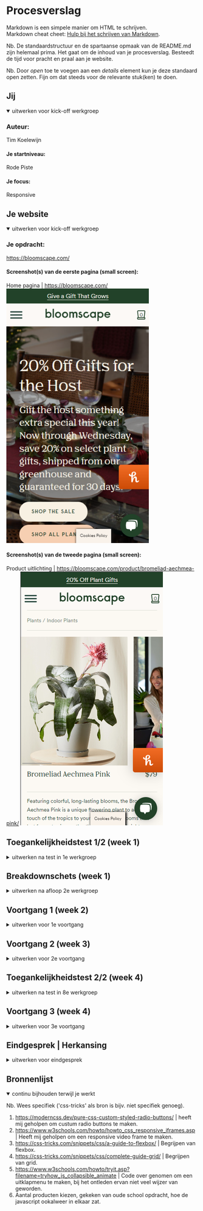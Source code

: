 # Procesverslag
Markdown is een simpele manier om HTML te schrijven.  
Markdown cheat cheet: [Hulp bij het schrijven van Markdown](https://github.com/adam-p/markdown-here/wiki/Markdown-Cheatsheet).

Nb. De standaardstructuur en de spartaanse opmaak van de README.md zijn helemaal prima. Het gaat om de inhoud van je procesverslag. Besteedt de tijd voor pracht en praal aan je website.

Nb. Door *open* toe te voegen aan een *details* element kun je deze standaard open zetten. Fijn om dat steeds voor de relevante stuk(ken) te doen.





## Jij

<details open>
  <summary>uitwerken voor kick-off werkgroep</summary>

  ### Auteur:
  Tim Koelewijn

  #### Je startniveau:
  Rode Piste

  #### Je focus:
  Responsive
 
</details>





## Je website

<details open>
  <summary>uitwerken voor kick-off werkgroep</summary>

  ### Je opdracht:
  https://bloomscape.com/

  #### Screenshot(s) van de eerste pagina (small screen): 
  Home pagina | https://bloomscape.com/
  <img src="readme-images/bloomscape_home-page.png" width="375px" alt="startpagina-bloomscape">

  #### Screenshot(s) van de tweede pagina (small screen):
  Product uitlichting | https://bloomscape.com/product/bromeliad-aechmea-pink/
  <img src="readme-images/bloomscape_product-page.png" width="375px" alt="product-uitlichting">
 
</details>



## Toegankelijkheidstest 1/2 (week 1)

<details>
  <summary>uitwerken na test in 1e werkgroep</summary>

  ### Bevindingen
  Lijst met je bevindingen die in de test naar voren kwamen:
  > de mogelijkheid om het menu te skippen met tab's.
  > Juist contrastverhoudingen.
  > hover state mag wat duidelijker is een klein tintje donkerder waardoor het niet zo goed zichtbaar is.

  #### Screenreader
  Screenreader werkt uitstekend.
  De enige negatieve onderdeel dat iik tegenkwam is dat de alt tekst van de afbeelding voluit wordt uitgesproken, de abeeldingen hadden te specifieke namen dat korter kon. 

  Hier een omschrijving van hoe het opgelost kan worden (met indien nodig afbeeldingen)
  Afbeelding in 1-3 enkle woord(en) die de afbeelding omschrijven.

  #### Muis en Toetsenbord 
  Hier korte omschrijving (met indien nodig afbeeldingen)

  Hier een omschrijving van hoe het opgelost kan worden (met indien nodig afbeeldingen)


  #### Motoriek (shocks, elastiekjes)
  Ik had de schokappraat geruikt, daarmmee kun je de website niet normaal bedienen, dit kon via taps was mogelijk alleen de buttons was nouwelijk zichtbaar 

  Hier een omschrijving van hoe het opgelost kan worden (met indien nodig afbeeldingen)
  focus state een andere kleur geven een duidelijke border geven die duidelijk laat zien waar jij momenteel bevind.


  #### Visueel (brillen, contrast, kleurenblind, dark/light). 
  Hier korte omschrijving (met indien nodig afbeeldingen)
  de buttons mogen wat duidelijker, sommige buttons hebben dezlefde kleur als de achtergrond waardoor de slechtziende minder goed onderscheid kan maken.

  Hier een omschrijving van hoe het opgelost kan worden (met indien nodig afbeeldingen)
  De buttons waarmee je interacties kunt opdoen een eigen kleur ontvangen.
</details>



## Breakdownschets (week 1)

<details>
  <summary>uitwerken na afloop 2e werkgroep</summary>

  ### de hele pagina: 
  <img src="readme-images/dummy-plaatje.jpg" width="375px" alt="breakdown van de hele pagina">

  ### dynamisch deel (bijv menu): 
  <img src="readme-images/dummy-plaatje.jpg" width="375px" alt="breakdown van een dynamisch deel">

  ### wellicht nog een dynamisch deel (bijv filter): 
  <img src="readme-images/dummy-plaatje.jpg" width="375px" alt="breakdown van nog een dynamisch deel">

</details>





## Voortgang 1 (week 2)

<details>
  <summary>uitwerken voor 1e voortgang</summary>

  ### Stand van zaken
  hier dit ging goed & dit was lastig (neem ook screenshots op van delen van je website en code)
  De eerste week had ik html gedaan voor mijn gevoel ging het goed. liep wel achter 


  ### Agenda voor meeting
  samen met je groepje opstellen | Gezammelijk kozen wij een momentje samen om onze voortgang te bespreken.

  | Tim            | student 2          | student 3    | student 4        |
  | ---            | ---                | ---          | ---              |
  | Mag je bij onderstreepte woord een u element gebruiken?     | en dit             | en ik dit    | en dan ik dat    |
  | Mag je bij schuingedrukt woord een em, i element gebruiken? | dit als er tijd is | nog een punt | dit wil ik zeker |
  | Hoe werken radio buttons | ...                | ...          | ...              |
  | Wat is de correcte manier om een hamburger icoontje te maken? | ...                | ...          | ...              |


  ### Verslag van meeting
  hier na afloop snel de uitkomsten van de meeting vastleggen

  - De titel had ik verkeerd gedaan, voor de screenreader is het handig als er een duidelijke titel is (maar is dan wel onzichtbaar).
  - Gebruik van artikel is verkeerd, moest helemaal geen artikle zijn.
  - Subtiels zijn allemaal h2.
  - de volgorde op sommige plekken anders.

</details>





## Voortgang 2 (week 3)

<details>
  <summary>uitwerken voor 2e voortgang</summary>

  ### Stand van zaken
  Tijdens deze werkgroep geen voortgang op mijn werk aangebracht, alleen groene balk boven aan de pagina, meer niet.


  ### Agenda voor meeting
  samen met je groepje opstellen | Gezammelijk kozen wij een momentje samen om onze voortgang te bespreken.

  | Tim     | student 2          | student 3    | student 4        |
  | ---            | ---                | ---          | ---              |
  | Geen vragen opgesteld  | en dit             | en ik dit    | en dan ik dat    |
  |                | dit als er tijd is | nog een punt | dit wil ik zeker |
  |                | ...                | ...          | ...              |


  ### Verslag van meeting
  hier na afloop snel de uitkomsten van de meeting vastleggen

  - Geen, omdat ik geen voortuigang had geboekt.

</details>





## Toegankelijkheidstest 2/2 (week 4)

<details>
  <summary>uitwerken na test in 8e werkgroep</summary>

  ### Bevindingen
  Lijst met je bevindingen die in de test naar voren kwamen (geef ook aan wat er verbeterd is):

  #### Screenreader
  Eerlijk gezegd, kon dit beter alleen weet ik niet helemaal hoe. Er zijn stukken wat de vertellen voledig leest, maar stopt vervolgens met spreken.
  Kun je moeilijk een volgende stukje tekst aan klikken. Als oplossing functies toevoegen die te besturen zijn met een toetsenbord, zodat je met de toetsenbord door alle teksten kunt navigeren.

  nu pakt het alle butten en linkjes met het toestenbord, maar slaat p-jes bijv. over en die worden ook niet opgelezen.

  logo afbeeldingen (in "As seen in"), in de beschrijving zetten dat het om een logo gaat, dit is nu niet duidelijk.


  #### Muis en Toetsenbord 
  > Alle mogelijke en belangerijke ineteracties zijn met alleen te toetsenbord te bedienen
  > Met de muis volledig toegangelijk (als ik het onderdeel muis goed heb begrepen)

  #### Motoriek (shocks, elastiekjes)
  Motoriek blijft een lastig onderdeel, je kunt met de toetsenbord werken, wat een betere oplossing is een spraakfunctie eraan toevoegen die doormiddel van je stem door de website kunt navigeren.

  aantal bevindingen:
  > De knoppen zijn groot en zijn hierdoor moelijker te missen.
  > Gebruiker kan met toetsenbord besturen en hierdoor makkelijker bij kleine onderdelen komen (zoals het kiezen van een kleur).


  #### Visueel (brillen, contrast, kleurenblind, dark/light). 
  > Met het checken van het contrast zit alles goed.
  > Met het veranderen van kleuren op het scherm waren sommige plekken iets lastiger te lezen (bijv. als je over een button hovert), dit heb ik opgelost een tegengestelde kleur eraan toe te voegen als je erop focust en hovert. zo ziet de gebruiker dat er interactie mee kan worden gevoerd.
  > Gebruik gemaakt van redelijk grote teksten zodat het beter leesbaar is voor slechtziende.
  > Duidelijke grote knoppen, ze zijn goed leesbaar en opvallend.
  > sommig leesteksten zijn door de lettertype iets minder goed leesbaar, beter is om een meer dikgedrukte font te kiezen.

</details>





## Voortgang 3 (week 4)

<details>
  <summary>uitwerken voor 3e voortgang</summary>

  ### Stand van zaken
  Na een hele vakantie eraan zitten werken heb ik de basis zo goed als af, bleek achteraf nog een hoop moet gaan doen.


  ### Agenda voor meeting
  samen met je groepje opstellen | Gezammelijk kozen wij een momentje samen om onze voortgang te bespreken.

  | student 1      | student 2          | student 3    | student 4        |
  | ---            | ---                | ---          | ---              |
  | hoe kan ik een video (iframe) responsive maken,  maar wel een 16:9 ratio behouden? | en dit             | en ik dit    | en dan ik dat    |
  | Uitleggen hoe radio button in eigen stijl te werk gaat. | dit als er tijd is | nog een punt | dit wil ik zeker |
  | hoe tekst veranderen wanneer je met je muis (hover) over een radio button heen gaat?          | ...                | ...          | ...              |
  | kun je de volgorde wijzigen (order) zonder gebruikt te maken van een flex of grid?          |

  ### Verslag van meeting
  hier na afloop snel de uitkomsten van de meeting vastleggen;

  - Antwoord op donkere overlap op de achtergrondsafbeelding plaatsen
  - Tekst dat veranderd op de keuze van radio buttons
  - nog een punt
  - ...

</details>





## Eindgesprek | Herkansing

<details>
  <summary>uitwerken voor eindgesprek</summary>

  ### Je uitkomst - karakteristiek screenshots:
  <img src="readme-images/Pagina-1.jpg" width="375px" alt="uitkomst pagina 1">
  <img src="readme-images/Pagina-2.jpg" width="375px" alt="uitkomst pagina 2">


  ### Dit ging goed/Heb ik geleerd: 
  waar ik trots op ben is de opbouw van dit onderdeel (zie afbeelding), net als het responsive maken tussen desktop weergave en mobiele weergave.
  <img src="readme-images/Section-3.jpg" width="375px" alt="top">


  ### Dit was lastig/Is niet gelukt:
  Eingesprek| Helaas zijn veel dingen niet gelukt wat ik wil bereiken o.a. 2 pagina. Waar ik veel (te) tijd heb ingestoken is de menubalk dat niet werkt of na ja de vormgeving is verkeerd (in desktop weergave).

  Herkansing | Ondertussen heb ik voor alles een oplossing verzonnen en toegepast wat eerst niet lukte, Wat helaas momenteel niet gelukt is om namen van de gekozen radio button bij iedere product te laten veranderen, werkte alleen bij 1 product. Na verschillende dingen te proberen heb ik het maar bij 1 product gehouden.
  <img src="readme-images/Menubalk-mislukt.jpg" width="375px" alt="bummer">
  <img src="dit-was-lastig" width="375px" alt="bummer">
</details>





## Bronnenlijst

<details open>
  <summary>continu bijhouden terwijl je werkt</summary>

  Nb. Wees specifiek ('css-tricks' als bron is bijv. niet specifiek genoeg).

  1. https://moderncss.dev/pure-css-custom-styled-radio-buttons/ | heeft mij geholpen om custum radio buttons te maken.
  2. https://www.w3schools.com/howto/howto_css_responsive_iframes.asp | Heeft mij geholpen om een responsive video frame te maken.
  3. https://css-tricks.com/snippets/css/a-guide-to-flexbox/ | Begrijpen van flexbox.
  4. https://css-tricks.com/snippets/css/complete-guide-grid/ | Begrijpen van grid.
  5. https://www.w3schools.com/howto/tryit.asp?filename=tryhow_js_collapsible_animate | Code over genomen om een uitklapmenu te maken, bij het ontleden ervan niet veel wijzer van geworden.
  6. Aantal producten kiezen, gekeken van oude school opdracht, hoe de javascript ookalweer in elkaar zat.

</details>